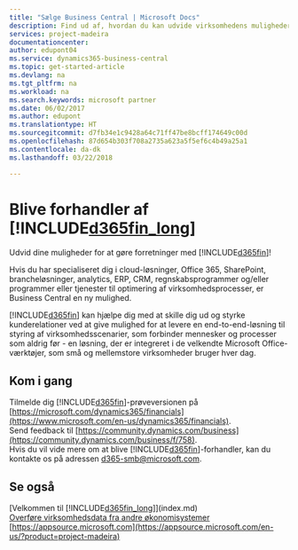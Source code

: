 ```yaml
---
title: "Sælge Business Central | Microsoft Docs"
description: Find ud af, hvordan du kan udvide virksomhedens muligheder og blive Microsoft-partner og Business Central-forhandler.
services: project-madeira
documentationcenter: 
author: edupont04
ms.service: dynamics365-business-central
ms.topic: get-started-article
ms.devlang: na
ms.tgt_pltfrm: na
ms.workload: na
ms.search.keywords: microsoft partner
ms.date: 06/02/2017
ms.author: edupont
ms.translationtype: HT
ms.sourcegitcommit: d7fb34e1c9428a64c71ff47be8bcff174649c00d
ms.openlocfilehash: 87d654b303f708a2735a623a5f5ef6c4b49a25a1
ms.contentlocale: da-dk
ms.lasthandoff: 03/22/2018

---
```

# <a name="become-a-reseller-of-included365finlongincludesd365finlongmdmd"></a>Blive forhandler af [!INCLUDE[d365fin_long](includes/d365fin_long_md.md)]
Udvid dine muligheder for at gøre forretninger med [!INCLUDE[d365fin](includes/d365fin_md.md)]!  

Hvis du har specialiseret dig i cloud-løsninger, Office 365, SharePoint, brancheløsninger, analytics, ERP, CRM, regnskabsprogrammer og/eller programmer eller tjenester til optimering af virksomhedsprocesser, er Business Central en ny mulighed.   

[!INCLUDE[d365fin](includes/d365fin_md.md)] kan hjælpe dig med at skille dig ud og styrke kunderelationer ved at give mulighed for at levere en end-to-end-løsning til styring af virksomhedsscenarier, som forbinder mennesker og processer som aldrig før - en løsning, der er integreret i de velkendte Microsoft Office-værktøjer, som små og mellemstore virksomheder bruger hver dag.  

## <a name="get-started"></a>Kom i gang
Tilmelde dig [!INCLUDE[d365fin](includes/d365fin_md.md)]-prøveversionen på [https://microsoft.com/dynamics365/financials](https://www.microsoft.com/en-us/dynamics365/financials).  
Send feedback til [https://community.dynamics.com/business](https://community.dynamics.com/business/f/758).  
Hvis du vil vide mere om at blive [!INCLUDE[d365fin](includes/d365fin_md.md)]-forhandler, kan du kontakte os på adressen [d365-smb@microsoft.com](mailto:d365-smb@microsoft.com).  

## <a name="see-also"></a>Se også
[Velkommen til [!INCLUDE[d365fin_long](includes/d365fin_long_md.md)]](index.md)  
[Overføre virksomhedsdata fra andre økonomisystemer](upload-data.md)  
[https://appsource.microsoft.com](https://appsource.microsoft.com/en-us/?product=project-madeira)  


